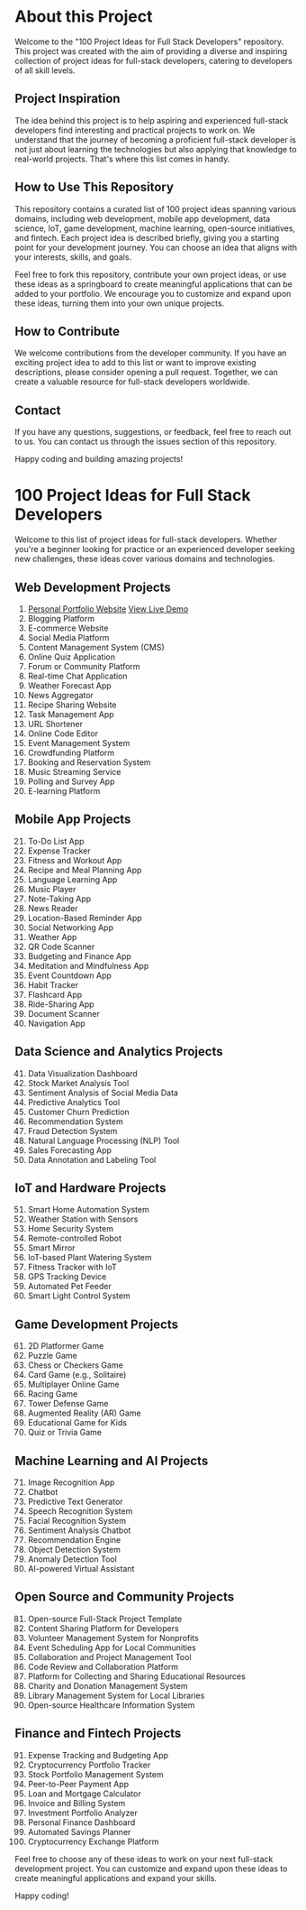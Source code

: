 # About this Project

Welcome to the "100 Project Ideas for Full Stack Developers" repository. This project was created with the aim of providing a diverse and inspiring collection of project ideas for full-stack developers, catering to developers of all skill levels.

## Project Inspiration

The idea behind this project is to help aspiring and experienced full-stack developers find interesting and practical projects to work on. We understand that the journey of becoming a proficient full-stack developer is not just about learning the technologies but also applying that knowledge to real-world projects. That's where this list comes in handy.

## How to Use This Repository

This repository contains a curated list of 100 project ideas spanning various domains, including web development, mobile app development, data science, IoT, game development, machine learning, open-source initiatives, and fintech. Each project idea is described briefly, giving you a starting point for your development journey. You can choose an idea that aligns with your interests, skills, and goals.

Feel free to fork this repository, contribute your own project ideas, or use these ideas as a springboard to create meaningful applications that can be added to your portfolio. We encourage you to customize and expand upon these ideas, turning them into your own unique projects.

## How to Contribute

We welcome contributions from the developer community. If you have an exciting project idea to add to this list or want to improve existing descriptions, please consider opening a pull request. Together, we can create a valuable resource for full-stack developers worldwide.

## Contact

If you have any questions, suggestions, or feedback, feel free to reach out to us. You can contact us through the issues section of this repository.

Happy coding and building amazing projects!



# 100 Project Ideas for Full Stack Developers

Welcome to this list of project ideas for full-stack developers. Whether you're a beginner looking for practice or an experienced developer seeking new challenges, these ideas cover various domains and technologies.

## Web Development Projects

1. [Personal Portfolio Website](https://github.com/nkayilovette03/FullStack-Developer-Portfolio) [View Live Demo](https://my-portfolio-website-online.vercel.app/)
2. Blogging Platform
3. E-commerce Website
4. Social Media Platform
5. Content Management System (CMS)
6. Online Quiz Application
7. Forum or Community Platform
8. Real-time Chat Application
9. Weather Forecast App
10. News Aggregator
11. Recipe Sharing Website
12. Task Management App
13. URL Shortener
14. Online Code Editor
15. Event Management System
16. Crowdfunding Platform
17. Booking and Reservation System
18. Music Streaming Service
19. Polling and Survey App
20. E-learning Platform

## Mobile App Projects

21. To-Do List App
22. Expense Tracker
23. Fitness and Workout App
24. Recipe and Meal Planning App
25. Language Learning App
26. Music Player
27. Note-Taking App
28. News Reader
29. Location-Based Reminder App
30. Social Networking App
31. Weather App
32. QR Code Scanner
33. Budgeting and Finance App
34. Meditation and Mindfulness App
35. Event Countdown App
36. Habit Tracker
37. Flashcard App
38. Ride-Sharing App
39. Document Scanner
40. Navigation App

## Data Science and Analytics Projects

41. Data Visualization Dashboard
42. Stock Market Analysis Tool
43. Sentiment Analysis of Social Media Data
44. Predictive Analytics Tool
45. Customer Churn Prediction
46. Recommendation System
47. Fraud Detection System
48. Natural Language Processing (NLP) Tool
49. Sales Forecasting App
50. Data Annotation and Labeling Tool

## IoT and Hardware Projects

51. Smart Home Automation System
52. Weather Station with Sensors
53. Home Security System
54. Remote-controlled Robot
55. Smart Mirror
56. IoT-based Plant Watering System
57. Fitness Tracker with IoT
58. GPS Tracking Device
59. Automated Pet Feeder
60. Smart Light Control System

## Game Development Projects

61. 2D Platformer Game
62. Puzzle Game
63. Chess or Checkers Game
64. Card Game (e.g., Solitaire)
65. Multiplayer Online Game
66. Racing Game
67. Tower Defense Game
68. Augmented Reality (AR) Game
69. Educational Game for Kids
70. Quiz or Trivia Game

## Machine Learning and AI Projects

71. Image Recognition App
72. Chatbot
73. Predictive Text Generator
74. Speech Recognition System
75. Facial Recognition System
76. Sentiment Analysis Chatbot
77. Recommendation Engine
78. Object Detection System
79. Anomaly Detection Tool
80. AI-powered Virtual Assistant

## Open Source and Community Projects

81. Open-source Full-Stack Project Template
82. Content Sharing Platform for Developers
83. Volunteer Management System for Nonprofits
84. Event Scheduling App for Local Communities
85. Collaboration and Project Management Tool
86. Code Review and Collaboration Platform
87. Platform for Collecting and Sharing Educational Resources
88. Charity and Donation Management System
89. Library Management System for Local Libraries
90. Open-source Healthcare Information System

## Finance and Fintech Projects

91. Expense Tracking and Budgeting App
92. Cryptocurrency Portfolio Tracker
93. Stock Portfolio Management System
94. Peer-to-Peer Payment App
95. Loan and Mortgage Calculator
96. Invoice and Billing System
97. Investment Portfolio Analyzer
98. Personal Finance Dashboard
99. Automated Savings Planner
100. Cryptocurrency Exchange Platform

Feel free to choose any of these ideas to work on your next full-stack development project. You can customize and expand upon these ideas to create meaningful applications and expand your skills.

Happy coding!
